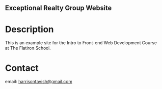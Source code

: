 Exceptional Realty Group Website
---

# Description

This is an example site for the Intro to Front-end Web Development Course at The Flatiron School.

# Contact

email: harrisontavish@gmail.com
